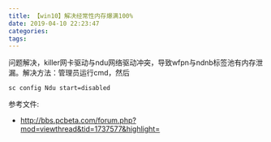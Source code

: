 ```yaml
---
title: 【win10】解决经常性内存爆满100%
date: 2019-04-10 22:23:47
categories:
tags:
---
```




问题解决，killer网卡驱动与ndu网络驱动冲突，导致wfpn与ndnb标签池有内存泄漏。解决方法：管理员运行cmd，然后

```shell
sc config Ndu start=disabled
```


参考文件:
* http://bbs.pcbeta.com/forum.php?mod=viewthread&tid=1737577&highlight=











